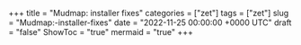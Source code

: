 +++
title = "Mudmap: installer fixes"
categories = ["zet"]
tags = ["zet"]
slug = "Mudmap:-installer-fixes"
date = "2022-11-25 00:00:00 +0000 UTC"
draft = "false"
ShowToc = "true"
mermaid = "true"
+++

